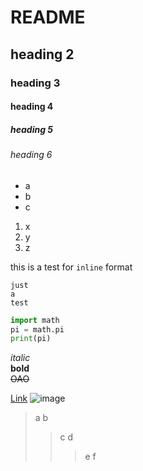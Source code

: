 README
============
## heading 2
### heading 3
#### heading 4
##### heading 5
###### heading 6

- a
- b
- c

1. x
2. y
3. z

this is a test for `inline` format
```
just 
a 
test
```

```python
import math
pi = math.pi
print(pi)
```

*italic* <br />
**bold** <br />
~~OAO~~  <br />

[Link](https://www.google.com)
![image](https://avatars2.githubusercontent.com/u/5961626?v=2&s=460)


> a
> b
> > c
> > d
> > > e 
> > > f


